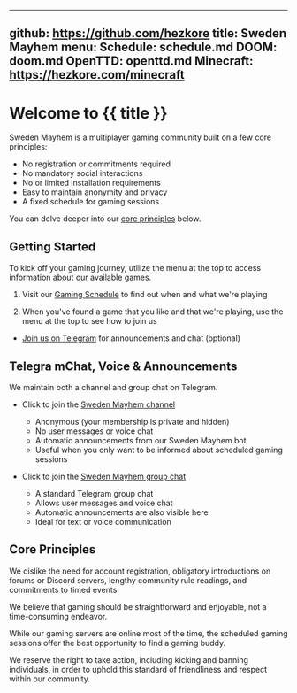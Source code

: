 -----------------------------------------------------------------------------
github: https://github.com/hezkore
title: Sweden Mayhem
menu:
  Schedule: schedule.md
  DOOM: doom.md
  OpenTTD: openttd.md
  Minecraft: https://hezkore.com/minecraft
-----------------------------------------------------------------------------

# Welcome to {{ title }}

Sweden Mayhem is a multiplayer gaming community built on a few core principles:

- No registration or commitments required
- No mandatory social interactions
- No or limited installation requirements
- Easy to maintain anonymity and privacy
- A fixed schedule for gaming sessions

You can delve deeper into our [core principles](#toc-item-3) below.

## Getting Started

To kick off your gaming journey, utilize the menu at the top to access information about our available games.

1. Visit our [Gaming Schedule](?file=schedule.md) to find out when and what we're playing

2. When you've found a game that you like and that we're playing, use the menu at the top to see how to join us


- [Join us on Telegram](#toc-item-2) for announcements and chat (optional)

## Telegra mChat, Voice & Announcements

We maintain both a channel and group chat on Telegram.

- Click to join the [Sweden Mayhem channel](https://t.me/+ypcUd8UWDfI2NzJk)
  - Anonymous (your membership is private and hidden)
  - No user messages or voice chat
  - Automatic announcements from our Sweden Mayhem bot
  - Useful when you only want to be informed about scheduled gaming sessions


- Click to join the [Sweden Mayhem group chat](https://t.me/+pSTKkBrip2MyODU0)
  - A standard Telegram group chat
  - Allows user messages and voice chat
  - Automatic announcements are also visible here
  - Ideal for text or voice communication

## Core Principles

We dislike the need for account registration, obligatory introductions on forums or Discord servers, lengthy community rule readings, and commitments to timed events.

We believe that gaming should be straightforward and enjoyable, not a time-consuming endeavor.

While our gaming servers are online most of the time, the scheduled gaming sessions offer the best opportunity to find a gaming buddy.

We reserve the right to take action, including kicking and banning individuals, in order to uphold this standard of friendliness and respect within our community.